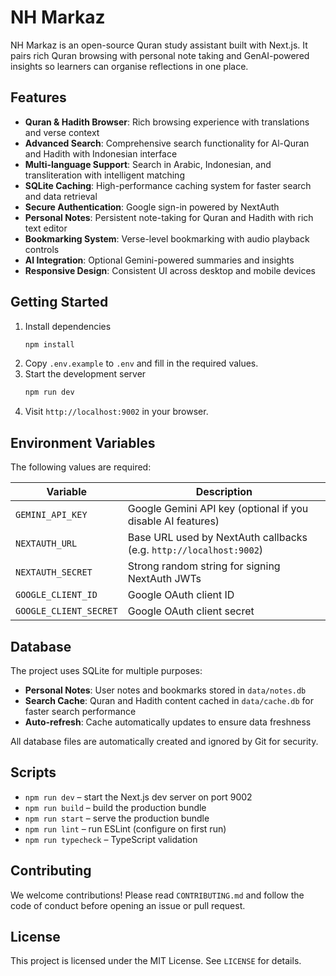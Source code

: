 # NH Markaz

NH Markaz is an open-source Quran study assistant built with Next.js. It pairs rich Quran browsing with personal note taking and GenAI-powered insights so learners can organise reflections in one place.

## Features
- **Quran & Hadith Browser**: Rich browsing experience with translations and verse context
- **Advanced Search**: Comprehensive search functionality for Al-Quran and Hadith with Indonesian interface
- **Multi-language Support**: Search in Arabic, Indonesian, and transliteration with intelligent matching
- **SQLite Caching**: High-performance caching system for faster search and data retrieval
- **Secure Authentication**: Google sign-in powered by NextAuth
- **Personal Notes**: Persistent note-taking for Quran and Hadith with rich text editor
- **Bookmarking System**: Verse-level bookmarking with audio playback controls
- **AI Integration**: Optional Gemini-powered summaries and insights
- **Responsive Design**: Consistent UI across desktop and mobile devices

## Getting Started
1. Install dependencies
   ```bash
   npm install
   ```
2. Copy `.env.example` to `.env` and fill in the required values.
3. Start the development server
   ```bash
   npm run dev
   ```
4. Visit `http://localhost:9002` in your browser.

## Environment Variables
The following values are required:

| Variable | Description |
| --- | --- |
| `GEMINI_API_KEY` | Google Gemini API key (optional if you disable AI features) |
| `NEXTAUTH_URL` | Base URL used by NextAuth callbacks (e.g. `http://localhost:9002`) |
| `NEXTAUTH_SECRET` | Strong random string for signing NextAuth JWTs |
| `GOOGLE_CLIENT_ID` | Google OAuth client ID |
| `GOOGLE_CLIENT_SECRET` | Google OAuth client secret |

## Database
The project uses SQLite for multiple purposes:
- **Personal Notes**: User notes and bookmarks stored in `data/notes.db`
- **Search Cache**: Quran and Hadith content cached in `data/cache.db` for faster search performance
- **Auto-refresh**: Cache automatically updates to ensure data freshness

All database files are automatically created and ignored by Git for security.

## Scripts
- `npm run dev` – start the Next.js dev server on port 9002
- `npm run build` – build the production bundle
- `npm run start` – serve the production bundle
- `npm run lint` – run ESLint (configure on first run)
- `npm run typecheck` – TypeScript validation

## Contributing
We welcome contributions! Please read `CONTRIBUTING.md` and follow the code of conduct before opening an issue or pull request.

## License
This project is licensed under the MIT License. See `LICENSE` for details.
